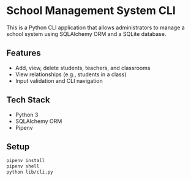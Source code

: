 # School Management System CLI

This is a Python CLI application that allows administrators to manage a school system using SQLAlchemy ORM and a SQLite database.

## Features
- Add, view, delete students, teachers, and classrooms
- View relationships (e.g., students in a class)
- Input validation and CLI navigation

## Tech Stack
- Python 3
- SQLAlchemy ORM
- Pipenv

## Setup
```bash
pipenv install
pipenv shell
python lib/cli.py
